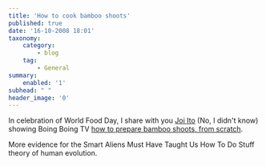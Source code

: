 ```yaml
---
title: 'How to cook bamboo shoots'
published: true
date: '16-10-2008 18:01'
taxonomy:
    category:
        - blog
    tag:
        - General
summary:
    enabled: '1'
subhead: " "
header_image: '0'
---
```


In celebration of World Food Day, I share with you [Joi Ito](https://joi.ito.com/weblog/2008/05/20/video-of-cookin.html) (No, I didn't know) showing Boing Boing TV [how to prepare bamboo shoots, from scratch](https://www.youtube.com/watch?v=MRjau1c4H9A).

More evidence for the Smart Aliens Must Have Taught Us How To Do Stuff theory of human evolution.
